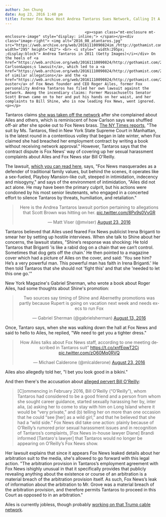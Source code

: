 ```yaml
---
author: Jen Chung
date: Aug 23, 2016 1:40 pm
title: Former Fox News Host Andrea Tantaros Sues Network, Calling It A 'Sex-Fueled, Playboy Mansion-like Cult'
---
```


	
										<p><span class="mt-enclosure mt-enclosure-image" style="display: inline;"> </span></p><div class="image-right"> <img alt="2016_08_atantaros.jpg" src="https://web.archive.org/web/20161110090824im_/http://gothamist.com/attachments/jen/2016_08_atantaros.jpg" width="295" height="412"> <br> <i style=" width:295px; ;display:block"> Andrea Tantaros in 2011 (Getty Images)</i></div> On the heels of <a href="https://web.archive.org/web/20161110090824/http://gothamist.com/2016/07/06/gretchen_carlson_roger_ailes.php">Gretchen Carlson&apos;s lawsuit</a>, which led to a <a href="https://web.archive.org/web/20161110090824/http://gothamist.com/2016/07/09/six_more_women_say_they_were_sexual.php">flood of similar allegations</a> and the <a href="https://web.archive.org/web/20161110090824/http://gothamist.com/2016/07/21/roger_ailes_officially_forced_out_o.php">eventual ouster</a> of Fox News founder and CEO Roger Ailes, former Fox personality Andrea Tantaros has filed her own lawsuit against the network. Among the incendiary claims: Former Massachusetts Senator Scott Brown came on to her and put his hands on her waist, and her complaints to Bill Shine, who is now leading Fox News, went ignored.<p></p>

<p>Tantaros claims <a href="https://web.archive.org/web/20161110090824/http://nymag.com/daily/intelligencer/2016/08/andrea-tantaros-made-harassment-claims-against-roger-ailes.html">she was taken off the network</a> after she complained about Ailes and others, which is reminiscent of how Carlson says was shuffled off-air after she spoke out to Fox News brass. <a href="https://web.archive.org/web/20161110090824/http://www.nytimes.com/2016/08/23/business/media/andrea-tantaros-of-fox-news-claims-retaliation-for-harassment-complaints.html?_r=0">The NY Times reports</a>, &quot;The suit by Ms. Tantaros, filed in New York State Supreme Court in Manhattan, is the latest round in a contentious volley that began in late winter, when Fox claimed she had breached her employment contract by writing a book without receiving network approval.&quot; However, Tantaros says that the contract dispute is Fox News&apos; way of covering up her sexual harassment complaints about Ailes and Fox News star Bill O&apos;Reilly. </p>

<p>The lawsuit, <a href="https://web.archive.org/web/20161110090824/https://www.scribd.com/document/321971941/Tantaros-Complaint">which you can read here</a>, says, &quot;Fox News masquerades as a defender of traditional family values, but behind the scenes, it operates like a sex-fueled, Playboy Mansion-like cult, steeped in intimidation, indecency and misogyny,&quot; and says of the environment of intimidation, &quot;Ailes did not act alone. He may have been the primary culprit, but his actions were condoned by his most senior lieutenants, who engaged in a concerted effort to silence Tantaros by threats, humiliation, and retaliation.&quot;</p>

<center><blockquote class="twitter-tweet" data-lang="en"><p lang="en" dir="ltr">Here is the Andrea Tantaros lawsuit portion pertaining to allegations that Scott Brown was hitting on her. <a href="https://web.archive.org/web/20161110090824/https://t.co/8Px9s0VvGR">pic.twitter.com/8Px9s0VvGR</a></p>&#x2014; Matt Viser (@mviser) <a href="https://web.archive.org/web/20161110090824/https://twitter.com/mviser/status/768094400710934529">August 23, 2016</a></blockquote>
<script async src="//web.archive.org/web/20161110090824js_/http://platform.twitter.com/widgets.js" charset="utf-8"></script></center>

<p>Tantaros believed that Ailes used feared Fox News publicist Irena Briganti to smear her by setting up hostile interviews. When she talk to Shine about her concerns, the lawsuit states, &quot;Shine&#x2019;s response was shocking: He told Tantaros that Briganti &apos;is like a rabid dog on a chain that we can&#x2019;t control. Sometimes that dog gets off the chain.&apos; He then pointed to a magazine cover which had a picture of Ailes on the cover, and said: &apos;You see him? He&#x2019;s a very powerful man. This powerful man has faith in Irena Briganti.&apos; He then told Tantaros that she should not &apos;fight this&apos; and that she &apos;needed to let this one go.&apos;&quot;</p>

<p>New York Magazine&apos;s Gabriel Sherman, who wrote a book about Roger Ailes, had some thoughts about Shine&apos;s promotion:</p>

<center><blockquote class="twitter-tweet" data-lang="en"><p lang="en" dir="ltr">Two sources say timing of Shine and Abernethy promotions was partly because Rupert is going on vacation next week and needs execs to run Fox</p>&#x2014; Gabriel Sherman (@gabrielsherman) <a href="https://web.archive.org/web/20161110090824/https://twitter.com/gabrielsherman/status/764465688480219136">August 13, 2016</a></blockquote>
<script async src="//web.archive.org/web/20161110090824js_/http://platform.twitter.com/widgets.js" charset="utf-8"></script></center>

<p>Once, Tantaro says, when she was walking down the hall at Fox News and said to hello to Ailes, he replied, &quot;We need to get you a tighter dress.&quot;</p>

<center><blockquote class="twitter-tweet" data-lang="en"><p lang="en" dir="ltr">How Ailes talks about Fox News staff, according to one meeting described in Tantaros suit&#x201D; <a href="https://web.archive.org/web/20161110090824/https://t.co/xnfEpwT2Cj">https://t.co/xnfEpwT2Cj</a> <a href="https://web.archive.org/web/20161110090824/https://t.co/zO60Mq0RVQ">pic.twitter.com/zO60Mq0RVQ</a></p>&#x2014; Michael Calderone (@mlcalderone) <a href="https://web.archive.org/web/20161110090824/https://twitter.com/mlcalderone/status/768094342045167616">August 23, 2016</a></blockquote>
<script async src="//web.archive.org/web/20161110090824js_/http://platform.twitter.com/widgets.js" charset="utf-8"></script></center>

<p>Ailes also allegedly told her, &quot;I bet you look good in a bikini.&quot;</p>

<p>And then there&apos;s the accusation about <a href="https://web.archive.org/web/20161110090824/http://www.thesmokinggun.com/documents/oreilly/bill-oreilly-falafel-lawsuit-turns-ten-897562">alleged pervert Bill O&apos;Reilly</a>:</p><blockquote>[C]ommencing in February 2016, Bill O&#x2019;Reilly (&#x201C;O&#x2019;Reilly&#x201D;), whom Tantaros had considered to be a good friend and a person from whom she sought career guidance, started sexually harassing her by, inter alia, (a) asking her to come to stay with him on Long Island where it would be &#x201C;very private,&#x201D; and (b) telling her on more than one occasion that he could &#x201C;see [her] as a wild girl,&#x201D; and that he believed that she had a &#x201C;wild side.&#x201D; Fox News did take one action: plainly because of O&#x2019;Reilly&#x2019;s rumored prior sexual harassment issues and in recognition of Tantaros&#x2019;s complaints, [Fox News in-house lawyer Diane] Brandi informed [Tantaro&apos;s lawyer] that Tantaros would no longer be appearing on O&#x2019;Reilly&#x2019;s Fox News show.</blockquote>Her lawsuit explains that since it appears Fox News leaked details about her arbitration suit to the media, she&apos;s allowed to go forward with this legal action. &quot;The arbitration provision in Tantaros&#x2019;s employment agreement with Fox News ishighly unusual in that it specifically provides that publicly revealing anything about the existence or course of an arbitration is a material breach of the arbitration provision itself. As such, Fox News&#x2019;s leak of information about the arbitration to Mr. Grove was a material breach of the arbitration provision, and therefore permits Tantaros to proceed in this Court as opposed to in an arbitration.&quot;<p></p>

<p>Ailes is currently jobless, though probably <a href="https://web.archive.org/web/20161110090824/http://gothamist.com/2016/08/16/thelma_and_louise_style.php">working on that Trump cable network</a>. </p>					
										
									
				